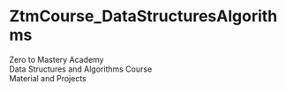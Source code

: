 # ZtmCourse_DataStructuresAlgorithms

Zero to Mastery Academy  
Data Structures and Algorithms Course  
Material and Projects
